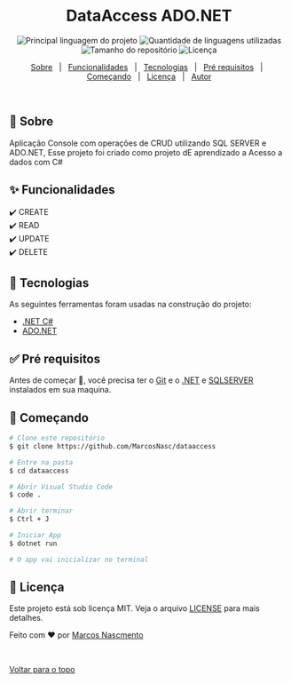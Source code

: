<div align="center" id="top"> 
  <!-- <img src="./.github/app.gif" alt="DataAccess" /> -->

&#xa0;

  <!-- <a href="https://dataaccess.netlify.com">Demo</a> -->
</div>

<h1 align="center">DataAccess ADO.NET</h1>

<p align="center">
  <img alt="Principal linguagem do projeto" src="https://img.shields.io/github/languages/top/MarcosNasc/dataaccess?color=56BEB8">

  <img alt="Quantidade de linguagens utilizadas" src="https://img.shields.io/github/languages/count/MarcosNasc/dataaccess?color=56BEB8">

  <img alt="Tamanho do repositório" src="https://img.shields.io/github/repo-size/MarcosNasc/dataaccess?color=56BEB8">

  <img alt="Licença" src="https://img.shields.io/github/license/MarcosNasc/dataaccess?color=56BEB8">

  <!-- <img alt="Github issues" src="https://img.shields.io/github/issues/MarcosNasc/dataaccess?color=56BEB8" /> -->

  <!-- <img alt="Github forks" src="https://img.shields.io/github/forks/MarcosNasc/dataaccess?color=56BEB8" /> -->

  <!-- <img alt="Github stars" src="https://img.shields.io/github/stars/MarcosNasc/dataaccess?color=56BEB8" /> -->
</p>

<!-- Status -->

<!-- <h4 align="center">
	🚧  DataAccess 🚀 Em construção...  🚧
</h4>

<hr> -->

<p align="center">
  <a href="#dart-sobre">Sobre</a> &#xa0; | &#xa0; 
  <a href="#sparkles-funcionalidades">Funcionalidades</a> &#xa0; | &#xa0;
  <a href="#rocket-tecnologias">Tecnologias</a> &#xa0; | &#xa0;
  <a href="#white_check_mark-pré-requesitos">Pré requisitos</a> &#xa0; | &#xa0;
  <a href="#checkered_flag-começando">Começando</a> &#xa0; | &#xa0;
  <a href="#memo-licença">Licença</a> &#xa0; | &#xa0;
  <a href="https://github.com/MarcosNasc" target="_blank">Autor</a>
</p>

<br>

## :dart: Sobre

Aplicação Console com operações de CRUD utilizando SQL SERVER e ADO.NET,
Esse projeto foi criado como projeto dE aprendizado a Acesso a dados com C#

## :sparkles: Funcionalidades

:heavy_check_mark: CREATE\
:heavy_check_mark: READ\
:heavy_check_mark: UPDATE\
:heavy_check_mark: DELETE

## :rocket: Tecnologias

As seguintes ferramentas foram usadas na construção do projeto:

- [.NET C#](https://docs.microsoft.com/pt-br/dotnet/csharp/tour-of-csharp/)
- [ADO.NET](https://docs.microsoft.com/pt-br/dotnet/framework/data/adonet/)

## :white_check_mark: Pré requisitos

Antes de começar :checkered_flag:, você precisa ter o [Git](https://git-scm.com) e o [.NET](https://dotnet.microsoft.com/en-us/download) e [SQLSERVER](https://docs.microsoft.com/pt-br/dotnet/framework/data/adonet/) instalados em sua maquina.

## :checkered_flag: Começando

```bash
# Clone este repositório
$ git clone https://github.com/MarcosNasc/dataaccess

# Entre na pasta
$ cd dataaccess

# Abrir Visual Studio Code
$ code .

# Abrir terminar
$ Ctrl + J

# Iniciar App
$ dotnet run

# O app vai inicializar no terminal
```

## :memo: Licença

Este projeto está sob licença MIT. Veja o arquivo [LICENSE](LICENSE.md) para mais detalhes.

Feito com :heart: por <a href="https://github.com/MarcosNasc" target="_blank">Marcos Nascmento</a>

&#xa0;

<a href="#top">Voltar para o topo</a>
